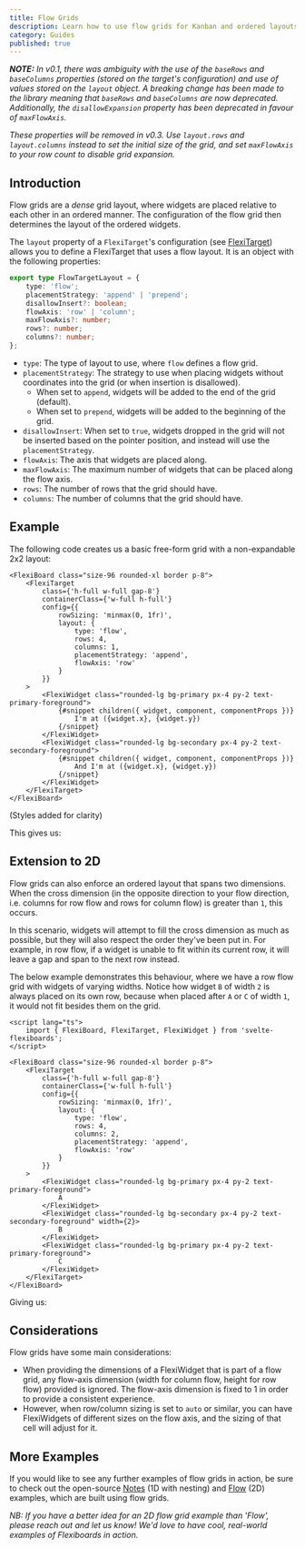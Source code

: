 ```yaml
---
title: Flow Grids
description: Learn how to use flow grids for Kanban and ordered layouts.
category: Guides
published: true
---
```


<script lang="ts">
	import FlexiBoardAnatomy from '$lib/components/docs/overview/flexiboard-anatomy.svelte';
	import FlowExample from '$lib/components/docs/flow-grids/flow-example.svelte';
	import Flow2DExample from '$lib/components/docs/flow-grids/flow-2d-example.svelte';
</script>

_**NOTE:** In v0.1, there was ambiguity with the use of the `baseRows` and `baseColumns` properties (stored on the target's configuration) and use of values stored on the `layout` object. A breaking change has been made to the library meaning that `baseRows` and `baseColumns` are now deprecated. Additionally, the `disallowExpansion` property has been deprecated in favour of `maxFlowAxis`._

_These properties will be removed in v0.3. Use `layout.rows` and `layout.columns` instead to set the initial size of the grid, and set `maxFlowAxis` to your row count to disable grid expansion._

## Introduction

Flow grids are a _dense_ grid layout, where widgets are placed relative to each other in an ordered manner. The configuration of the flow grid then determines the layout of the ordered widgets.

The `layout` property of a `FlexiTarget`'s configuration (see [FlexiTarget](/docs/components/target)) allows you to define a FlexiTarget that uses a flow layout. It is an object with the following properties:

```ts
export type FlowTargetLayout = {
	type: 'flow';
	placementStrategy: 'append' | 'prepend';
	disallowInsert?: boolean;
	flowAxis: 'row' | 'column';
	maxFlowAxis?: number;
	rows?: number;
	columns?: number;
};
```

- `type`: The type of layout to use, where `flow` defines a flow grid.
- `placementStrategy`: The strategy to use when placing widgets without coordinates into the grid (or when insertion is disallowed).
  - When set to `append`, widgets will be added to the end of the grid (default).
  - When set to `prepend`, widgets will be added to the beginning of the grid.
- `disallowInsert`: When set to `true`, widgets dropped in the grid will not be inserted based on the pointer position, and instead will use the `placementStrategy`.
- `flowAxis`: The axis that widgets are placed along.
- `maxFlowAxis`: The maximum number of widgets that can be placed along the flow axis.
- `rows`: The number of rows that the grid should have.
- `columns`: The number of columns that the grid should have.

## Example

The following code creates us a basic free-form grid with a non-expandable 2x2 layout:

```svelte
<FlexiBoard class="size-96 rounded-xl border p-8">
	<FlexiTarget
		class={'h-full w-full gap-8'}
		containerClass={'w-full h-full'}
		config={{
			rowSizing: 'minmax(0, 1fr)',
			layout: { 
                type: 'flow', 
                rows: 4,
                columns: 1,
                placementStrategy: 'append',
                flowAxis: 'row'
            }
		}}
	>
		<FlexiWidget class="rounded-lg bg-primary px-4 py-2 text-primary-foreground">
			{#snippet children({ widget, component, componentProps })}
				I'm at ({widget.x}, {widget.y})
			{/snippet}
		</FlexiWidget>
		<FlexiWidget class="rounded-lg bg-secondary px-4 py-2 text-secondary-foreground">
			{#snippet children({ widget, component, componentProps })}
			    And I'm at ({widget.x}, {widget.y})
			{/snippet}
		</FlexiWidget>
	</FlexiTarget>
</FlexiBoard>
```

(Styles added for clarity)

This gives us:
<FlowExample />

## Extension to 2D

Flow grids can also enforce an ordered layout that spans two dimensions. When the cross dimension (in the opposite direction to your flow direction, i.e. columns for row flow and rows for column flow) is greater than `1`, this occurs.

In this scenario, widgets will attempt to fill the cross dimension as much as possible, but they will also respect the order they've been put in. For example, in row flow, if a widget is unable to fit within its current row, it will leave a gap and span to the next row instead.

The below example demonstrates this behaviour, where we have a row flow grid with widgets of varying widths. Notice how widget `B` of width `2` is always placed on its own row, because when placed after `A` or `C` of width `1`, it would not fit besides them on the grid.

```svelte
<script lang="ts">
	import { FlexiBoard, FlexiTarget, FlexiWidget } from 'svelte-flexiboards';
</script>

<FlexiBoard class="size-96 rounded-xl border p-8">
	<FlexiTarget
		class={'h-full w-full gap-8'}
		containerClass={'w-full h-full'}
		config={{
			rowSizing: 'minmax(0, 1fr)',
			layout: { 
                type: 'flow', 
                rows: 4,
                columns: 2,
                placementStrategy: 'append',
                flowAxis: 'row'
            }
		}}
	>
		<FlexiWidget class="rounded-lg bg-primary px-4 py-2 text-primary-foreground">
			A
		</FlexiWidget>
		<FlexiWidget class="rounded-lg bg-secondary px-4 py-2 text-secondary-foreground" width={2}>
			B
		</FlexiWidget>
		<FlexiWidget class="rounded-lg bg-primary px-4 py-2 text-primary-foreground">
			C
		</FlexiWidget>
	</FlexiTarget>
</FlexiBoard>
```

Giving us:

<Flow2DExample />

## Considerations

Flow grids have some main considerations:

- When providing the dimensions of a FlexiWidget that is part of a flow grid, any flow-axis dimension (width for column flow, height for row flow) provided is ignored. The flow-axis dimension is fixed to 1 in order to provide a consistent experience.
- However, when row/column sizing is set to `auto` or similar, you can have FlexiWidgets of different sizes on the flow axis, and the sizing of that cell will adjust for it.

## More Examples

If you would like to see any further examples of flow grids in action, be sure to check out the open-source [Notes](/examples/notes) (1D with nesting) and [Flow](/examples/flow) (2D) examples, which are built using flow grids.

_NB: If you have a better idea for an 2D flow grid example than 'Flow', please reach out and let us know! We'd love to have cool, real-world examples of Flexiboards in action._
